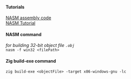 #### Tutorials
[NASM assembly code](https://labs.bilimedtech.com/nasm/index.html) \
[NASM Tutorial](https://cratecode.com/info/nasm-tutorial)


#### NASM command
_for building 32-bit object file `.obj`_ \
`nasm -f win32 <filePath>`

#### Zig build-exe command
`zig build-exe <objectFile> -target x86-windows-gnu -lc`